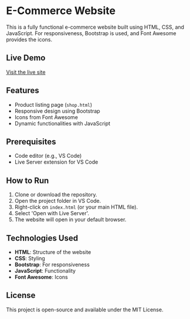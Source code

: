 # E-Commerce Website

This is a fully functional e-commerce website built using HTML, CSS, and JavaScript. For responsiveness, Bootstrap is used, and Font Awesome provides the icons.

## Live Demo
[Visit the live site](https://stately-churros-4926c4.netlify.app/)

## Features
- Product listing page (`shop.html`)
- Responsive design using Bootstrap
- Icons from Font Awesome
- Dynamic functionalities with JavaScript

## Prerequisites
- Code editor (e.g., VS Code)
- Live Server extension for VS Code

## How to Run
1. Clone or download the repository.
2. Open the project folder in VS Code.
3. Right-click on `index.html` (or your main HTML file).
4. Select 'Open with Live Server'.
5. The website will open in your default browser.

## Technologies Used
- **HTML**: Structure of the website
- **CSS**: Styling
- **Bootstrap**: For responsiveness
- **JavaScript**: Functionality
- **Font Awesome**: Icons

## License
This project is open-source and available under the MIT License.
